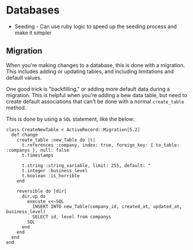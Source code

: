 # Databases

* Seeding - Can use ruby logic to speed up the seeding process and make it simpler

## Migration

When you're making changes to a database, this is done with a migration. This includes adding or updating tables, and including limitations and default values.

One good trick is "backfilling," or adding more default data during a migration. This is helpful when you're adding a bew data table, but need to create default associations that can't be done with a normal `create_table` method.

This is done by using a `SQL` statement, like the below:

```
class CreateNewTable < ActiveRecord::Migration[5.2]
  def change
    create_table :new_Table do |t|
      t.references :company, index: true, foreign_key: { to_table: :companys }, null: false
      t.timestamps

      t.string :string_variable, limit: 255, default: "
      t.integer :business_level
      t.boolean :is_horrible
    end

    reversible do |dir|
      dir.up do
        execute <<~SQL
          INSERT INTO new_Table(company_id, created_at, updated_at, business_level)
          SELECT id, level from companys
        SQL
      end
    end
  end
end
```
